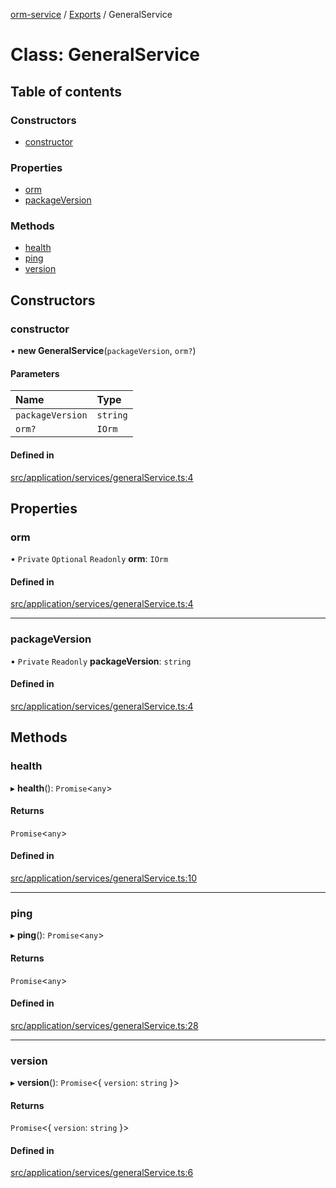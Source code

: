 [orm-service](../README.md) / [Exports](../modules.md) / GeneralService

# Class: GeneralService

## Table of contents

### Constructors

- [constructor](GeneralService.md#constructor)

### Properties

- [orm](GeneralService.md#orm)
- [packageVersion](GeneralService.md#packageversion)

### Methods

- [health](GeneralService.md#health)
- [ping](GeneralService.md#ping)
- [version](GeneralService.md#version)

## Constructors

### constructor

• **new GeneralService**(`packageVersion`, `orm?`)

#### Parameters

| Name | Type |
| :------ | :------ |
| `packageVersion` | `string` |
| `orm?` | `IOrm` |

#### Defined in

[src/application/services/generalService.ts:4](https://github.com/FlavioLionelRita/lambdaorm-svc/blob/87ce8a0/src/application/services/generalService.ts#L4)

## Properties

### orm

• `Private` `Optional` `Readonly` **orm**: `IOrm`

#### Defined in

[src/application/services/generalService.ts:4](https://github.com/FlavioLionelRita/lambdaorm-svc/blob/87ce8a0/src/application/services/generalService.ts#L4)

___

### packageVersion

• `Private` `Readonly` **packageVersion**: `string`

#### Defined in

[src/application/services/generalService.ts:4](https://github.com/FlavioLionelRita/lambdaorm-svc/blob/87ce8a0/src/application/services/generalService.ts#L4)

## Methods

### health

▸ **health**(): `Promise`<`any`\>

#### Returns

`Promise`<`any`\>

#### Defined in

[src/application/services/generalService.ts:10](https://github.com/FlavioLionelRita/lambdaorm-svc/blob/87ce8a0/src/application/services/generalService.ts#L10)

___

### ping

▸ **ping**(): `Promise`<`any`\>

#### Returns

`Promise`<`any`\>

#### Defined in

[src/application/services/generalService.ts:28](https://github.com/FlavioLionelRita/lambdaorm-svc/blob/87ce8a0/src/application/services/generalService.ts#L28)

___

### version

▸ **version**(): `Promise`<{ `version`: `string`  }\>

#### Returns

`Promise`<{ `version`: `string`  }\>

#### Defined in

[src/application/services/generalService.ts:6](https://github.com/FlavioLionelRita/lambdaorm-svc/blob/87ce8a0/src/application/services/generalService.ts#L6)
